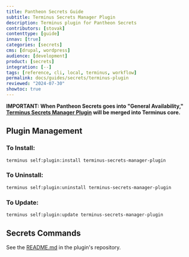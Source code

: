 ```yaml
---
title: Pantheon Secrets Guide
subtitle: Terminus Secrets Manager Plugin
description: Terminus plugin for Pantheon Secrets
contributors: [stovak]
contenttype: [guide]
innav: [true]
categories: [secrets]
cms: [drupal, wordpress]
audience: [development]
product: [secrets]
integration: [--]
tags: [reference, cli, local, terminus, workflow]
permalink: docs/guides/secrets/terminus-plugin
reviewed: "2024-07-30"
showtoc: true
---
```


**IMPORTANT: When Pantheon Secrets goes into "General Availability," [Terminus Secrets Manager Plugin]( https://github.com/pantheon-systems/terminus-secrets-manager-plugin) will be merged into Terminus core.**

## Plugin Management

### To Install:

```
terminus self:plugin:install terminus-secrets-manager-plugin
```

### To Uninstall:

```
terminus self:plugin:uninstall terminus-secrets-manager-plugin
```

### To Update:

```
terminus self:plugin:update terminus-secrets-manager-plugin
```

## Secrets Commands
See the [README.md](https://github.com/pantheon-systems/terminus-secrets-manager-plugin#site-secrets-commands) in the plugin's repository.
